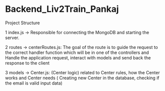# Backend_Liv2Train_Pankaj

Project Structure

1 index.js -> Responsible for connecting the MongoDB and starting the server.

2 routes -> centerRoutes.js: The goal of the route is to guide the request to the correct handler function which will be in one of the controllers and Handle the application request, interact with models and send back the response to the client

3 models -> Center.js: (Center logic) related to Center rules, how the Center works and Center needs ( Creating new Center in the database, checking if the email  is valid input data)
